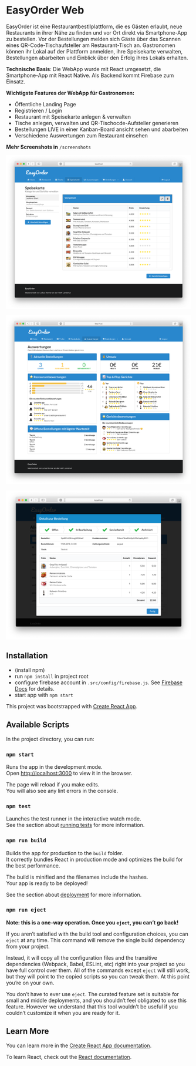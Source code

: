 # EasyOrder Web
EasyOrder ist eine Restaurantbestllplattform, die es Gästen erlaubt, neue Restaurants in ihrer Nähe zu finden und vor Ort direkt via Smartphone-App zu bestellen. Vor der Bestellungen melden sich Gäste über das Scannen eines QR-Code-Tischaufsteller am Restaurant-Tisch an.
Gastronomen können ihr Lokal auf der Plattform anmelden, ihre Speisekarte verwalten, Bestellungen abarbeiten und Einblick über den Erfolg ihres Lokals erhalten.

**Technische Basis**: Die WebApp wurde mit React umgesetzt, die Smartphone-App mit React Native. Als Backend kommt Firebase zum Einsatz.

**Wichtigste Features der WebApp für Gastronomen:**

* Öffentliche Landing Page
* Registrieren / Login
* Restaurant mit Speisekarte anlegen & verwalten
* Tische anlegen, verwalten und QR-Tischocde-Aufsteller generieren
* Bestellungen LIVE in einer Kanban-Board ansicht sehen und abarbeiten
* Verschiedene Auswertungen zum Restaurant einsehen

**Mehr Screenshots in** `/screenshots`

![alt text](https://github.com/julren/easyorder-web/blob/master/screenshots/Screenshot-EasyOrder-WebApp%207.png "EasyOrder")

![alt text](https://raw.githubusercontent.com/julren/easyorder-web/master/screenshots/Screenshot-EasyOrder-WebApp%208.png "EasyOrder")

![alt text](https://raw.githubusercontent.com/julren/easyorder-web/master/screenshots/Screenshot-EasyOrder-WebApp%2010.png "EasyOrder")
## Installation
- (install npm)
- run `npm install` in project root
- configure firebase account in `.src/config/firebase.js`. See [Firebase Docs](https://firebase.google.com/docs) for details.
- start app with `npm start`

This project was bootstrapped with [Create React App](https://github.com/facebook/create-react-app).

## Available Scripts

In the project directory, you can run:

### `npm start`

Runs the app in the development mode.<br>
Open [http://localhost:3000](http://localhost:3000) to view it in the browser.

The page will reload if you make edits.<br>
You will also see any lint errors in the console.

### `npm test`

Launches the test runner in the interactive watch mode.<br>
See the section about [running tests](https://facebook.github.io/create-react-app/docs/running-tests) for more information.

### `npm run build`

Builds the app for production to the `build` folder.<br>
It correctly bundles React in production mode and optimizes the build for the best performance.

The build is minified and the filenames include the hashes.<br>
Your app is ready to be deployed!

See the section about [deployment](https://facebook.github.io/create-react-app/docs/deployment) for more information.

### `npm run eject`

**Note: this is a one-way operation. Once you `eject`, you can’t go back!**

If you aren’t satisfied with the build tool and configuration choices, you can `eject` at any time. This command will remove the single build dependency from your project.

Instead, it will copy all the configuration files and the transitive dependencies (Webpack, Babel, ESLint, etc) right into your project so you have full control over them. All of the commands except `eject` will still work, but they will point to the copied scripts so you can tweak them. At this point you’re on your own.

You don’t have to ever use `eject`. The curated feature set is suitable for small and middle deployments, and you shouldn’t feel obligated to use this feature. However we understand that this tool wouldn’t be useful if you couldn’t customize it when you are ready for it.

## Learn More

You can learn more in the [Create React App documentation](https://facebook.github.io/create-react-app/docs/getting-started).

To learn React, check out the [React documentation](https://reactjs.org/).
